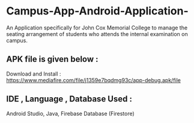 # Campus-App-Android-Application-
An Application specifically for John Cox Memorial College to manage the seating arrangement of students who attends the internal examination on campus.



## APK file is given below :
Download and Install : https://www.mediafire.com/file/j1359e7bqdmg93c/app-debug.apk/file


## IDE , Language , Database Used : 
Android Studio, 
Java, 
Firebase Database (Firestore)

